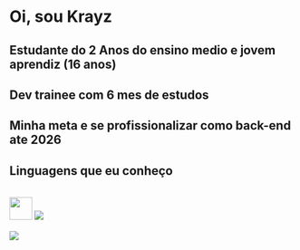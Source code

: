 # Oi, sou Krayz
## Estudante do 2 Anos do ensino medio e jovem aprendiz (16 anos)
## Dev trainee com 6 mes de estudos
## Minha meta e se profissionalizar como back-end ate 2026


## Linguagens que eu conheço
<br>
<div aling="center">
<img src="https://raw.githubusercontent.com/marwin1991/profile-technology-icons/refs/heads/main/icons/python.png" width="40 height="40"/>
<img src="https://raw.githubusercontent.com/marwin1991/profile-technology-icons/refs/heads/main/icons/java.png"/>
</div>
<br>
<img src="https://github-readme-stats.vercel.app/api/top-langs/?username=HeyKrayz&layout=compact&theme=gruvbox&langs_count=5">
